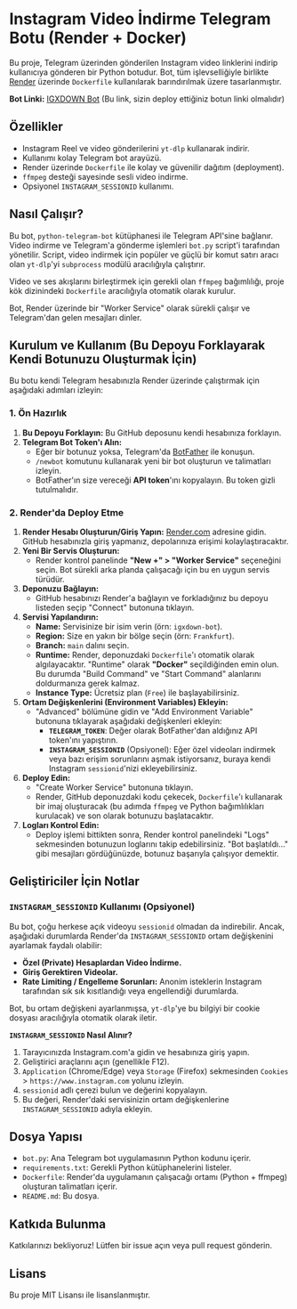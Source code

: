 # Instagram Video İndirme Telegram Botu (Render + Docker)

Bu proje, Telegram üzerinden gönderilen Instagram video linklerini indirip kullanıcıya gönderen bir Python botudur. Bot, tüm işlevselliğiyle birlikte [Render](https://render.com/) üzerinde `Dockerfile` kullanılarak barındırılmak üzere tasarlanmıştır.

**Bot Linki:** [IGXDOWN Bot](https://t.me/igxdown_bot) (Bu link, sizin deploy ettiğiniz botun linki olmalıdır)

## Özellikler

-   Instagram Reel ve video gönderilerini `yt-dlp` kullanarak indirir.
-   Kullanımı kolay Telegram bot arayüzü.
-   Render üzerinde `Dockerfile` ile kolay ve güvenilir dağıtım (deployment).
-   `ffmpeg` desteği sayesinde sesli video indirme.
-   Opsiyonel `INSTAGRAM_SESSIONID` kullanımı.

## Nasıl Çalışır?

Bu bot, `python-telegram-bot` kütüphanesi ile Telegram API'sine bağlanır. Video indirme ve Telegram'a gönderme işlemleri `bot.py` script'i tarafından yönetilir. Script, video indirmek için popüler ve güçlü bir komut satırı aracı olan `yt-dlp`'yi `subprocess` modülü aracılığıyla çalıştırır.

Video ve ses akışlarını birleştirmek için gerekli olan `ffmpeg` bağımlılığı, proje kök dizinindeki `Dockerfile` aracılığıyla otomatik olarak kurulur.

Bot, Render üzerinde bir "Worker Service" olarak sürekli çalışır ve Telegram'dan gelen mesajları dinler.

## Kurulum ve Kullanım (Bu Depoyu Forklayarak Kendi Botunuzu Oluşturmak İçin)

Bu botu kendi Telegram hesabınızla Render üzerinde çalıştırmak için aşağıdaki adımları izleyin:

### 1. Ön Hazırlık

1.  **Bu Depoyu Forklayın:** Bu GitHub deposunu kendi hesabınıza forklayın.
2.  **Telegram Bot Token'ı Alın:**
    *   Eğer bir botunuz yoksa, Telegram'da [BotFather](https://t.me/BotFather) ile konuşun.
    *   `/newbot` komutunu kullanarak yeni bir bot oluşturun ve talimatları izleyin.
    *   BotFather'ın size vereceği **API token**'ını kopyalayın. Bu token gizli tutulmalıdır.

### 2. Render'da Deploy Etme

1.  **Render Hesabı Oluşturun/Giriş Yapın:** [Render.com](https://render.com/) adresine gidin. GitHub hesabınızla giriş yapmanız, depolarınıza erişimi kolaylaştıracaktır.
2.  **Yeni Bir Servis Oluşturun:**
    *   Render kontrol panelinde **"New +" > "Worker Service"** seçeneğini seçin. Bot sürekli arka planda çalışacağı için bu en uygun servis türüdür.
3.  **Deponuzu Bağlayın:**
    *   GitHub hesabınızı Render'a bağlayın ve forkladığınız bu depoyu listeden seçip "Connect" butonuna tıklayın.
4.  **Servisi Yapılandırın:**
    *   **Name:** Servisinize bir isim verin (örn: `igxdown-bot`).
    *   **Region:** Size en yakın bir bölge seçin (örn: `Frankfurt`).
    *   **Branch:** `main` dalını seçin.
    *   **Runtime:** Render, deponuzdaki `Dockerfile`'ı otomatik olarak algılayacaktır. "Runtime" olarak **"Docker"** seçildiğinden emin olun. Bu durumda "Build Command" ve "Start Command" alanlarını doldurmanıza gerek kalmaz.
    *   **Instance Type:** Ücretsiz plan (`Free`) ile başlayabilirsiniz.
5.  **Ortam Değişkenlerini (Environment Variables) Ekleyin:**
    *   "Advanced" bölümüne gidin ve "Add Environment Variable" butonuna tıklayarak aşağıdaki değişkenleri ekleyin:
        *   **`TELEGRAM_TOKEN`**: Değer olarak BotFather'dan aldığınız API token'ını yapıştırın.
        *   **`INSTAGRAM_SESSIONID`** (Opsiyonel): Eğer özel videoları indirmek veya bazı erişim sorunlarını aşmak istiyorsanız, buraya kendi Instagram `sessionid`'nizi ekleyebilirsiniz.
6.  **Deploy Edin:**
    *   "Create Worker Service" butonuna tıklayın.
    *   Render, GitHub deponuzdaki kodu çekecek, `Dockerfile`'ı kullanarak bir imaj oluşturacak (bu adımda `ffmpeg` ve Python bağımlılıkları kurulacak) ve son olarak botunuzu başlatacaktır.
7.  **Logları Kontrol Edin:**
    *   Deploy işlemi bittikten sonra, Render kontrol panelindeki "Logs" sekmesinden botunuzun loglarını takip edebilirsiniz. "Bot başlatıldı..." gibi mesajları gördüğünüzde, botunuz başarıyla çalışıyor demektir.

## Geliştiriciler İçin Notlar

### `INSTAGRAM_SESSIONID` Kullanımı (Opsiyonel)

Bu bot, çoğu herkese açık videoyu `sessionid` olmadan da indirebilir. Ancak, aşağıdaki durumlarda Render'da `INSTAGRAM_SESSIONID` ortam değişkenini ayarlamak faydalı olabilir:
-   **Özel (Private) Hesaplardan Video İndirme.**
-   **Giriş Gerektiren Videolar.**
-   **Rate Limiting / Engelleme Sorunları:** Anonim isteklerin Instagram tarafından sık sık kısıtlandığı veya engellendiği durumlarda.

Bot, bu ortam değişkeni ayarlanmışsa, `yt-dlp`'ye bu bilgiyi bir cookie dosyası aracılığıyla otomatik olarak iletir.

**`INSTAGRAM_SESSIONID` Nasıl Alınır?**
1.  Tarayıcınızda Instagram.com'a gidin ve hesabınıza giriş yapın.
2.  Geliştirici araçlarını açın (genellikle F12).
3.  `Application` (Chrome/Edge) veya `Storage` (Firefox) sekmesinden `Cookies` > `https://www.instagram.com` yolunu izleyin.
4.  `sessionid` adlı çerezi bulun ve değerini kopyalayın.
5.  Bu değeri, Render'daki servisinizin ortam değişkenlerine `INSTAGRAM_SESSIONID` adıyla ekleyin.

## Dosya Yapısı

-   `bot.py`: Ana Telegram bot uygulamasının Python kodunu içerir.
-   `requirements.txt`: Gerekli Python kütüphanelerini listeler.
-   `Dockerfile`: Render'da uygulamanın çalışacağı ortamı (Python + ffmpeg) oluşturan talimatları içerir.
-   `README.md`: Bu dosya.

## Katkıda Bulunma

Katkılarınızı bekliyoruz! Lütfen bir issue açın veya pull request gönderin.

## Lisans

Bu proje MIT Lisansı ile lisanslanmıştır.

